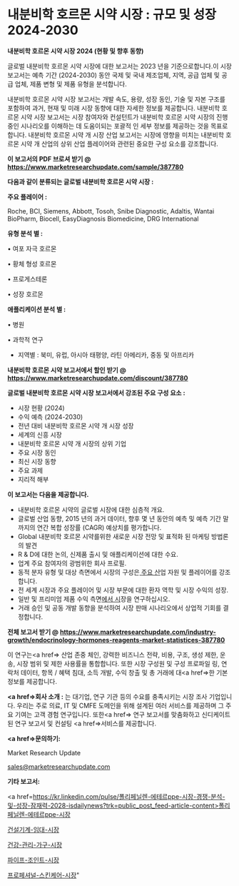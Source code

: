 # 내분비학 호르몬 시약 시장 : 규모 및 성장 2024-2030

<strong>내분비학 호르몬 시약 시장 2024 (현황 및 향후 동향)</strong>

글로벌 내분비학 호르몬 시약 시장에 대한 보고서는 2023 년을 기준으로합니다.이 시장 보고서는 예측 기간 (2024-2030) 동안 국제 및 국내 제조업체, 지역, 공급 업체 및 공급 업체, 제품 변형 및 제품 유형을 분석합니다.

내분비학 호르몬 시약 시장 보고서는 개발 속도, 용량, 성장 동인, 기술 및 자본 구조를 포함하여 과거, 현재 및 미래 시장 동향에 대한 자세한 정보를 제공합니다. 내분비학 호르몬 시약 시장 보고서는 시장 참여자와 컨설턴트가 내분비학 호르몬 시약 시장의 진행중인 시나리오를 이해하는 데 도움이되는 포괄적 인 세부 정보를 제공하는 것을 목표로합니다. 내분비학 호르몬 시약 개 시장 산업 보고서는 시장에 영향을 미치는 내분비학 호르몬 시약 개 산업의 상위 산업 플레이어와 관련된 중요한 구성 요소를 강조합니다.



<strong>이 보고서의 PDF 브로셔 받기 @ <a href=https://www.marketresearchupdate.com/sample/387780>https://www.marketresearchupdate.com/sample/387780</a></strong>



<strong>다음과 같이 분류되는 글로벌 내분비학 호르몬 시약 시장 :</strong>



<strong>주요 플레이어 :</strong>

Roche, BCI, Siemens, Abbott, Tosoh, Snibe Diagnostic, Adaltis, Wantai BioPharm, Biocell, EasyDiagnosis Biomedicine, DRG International



<strong>유형 분석 별 :</strong>

• 여포 자극 호르몬

• 황체 형성 호르몬

• 프로게스테론

• 성장 호르몬



<strong>애플리케이션 분석 별 :</strong>

• 병원

• 과학적 연구

<ul>
  <li>지역별 : 북미, 유럽, 아시아 태평양, 라틴 아메리카, 중동 및 아프리카</li>
</ul>


<strong>내분비학 호르몬 시약 보고서에서 할인 받기 @ <a href=https://www.marketresearchupdate.com/discount/387780>https://www.marketresearchupdate.com/discount/387780</a></strong>



<strong>글로벌 내분비학 호르몬 시약 시장 보고서에서 강조된 주요 구성 요소 :</strong>
<ul>
  <li>시장 현황 (2024)</li>
  <li>수익 예측 (2024-2030)</li>
  <li>전년 대비 내분비학 호르몬 시약 개 시장 성장</li>
  <li>세계의 신흥 시장</li>
  <li>내분비학 호르몬 시약 개 시장의 상위 기업</li>
  <li>주요 시장 동인</li>
  <li>최신 시장 동향</li>
  <li>주요 과제</li>
  <li>지리적 해부</li>
</ul>


<strong>이 보고서는 다음을 제공합니다.</strong>
<ul>
  <li>내분비학 호르몬 시약의 글로벌 시장에 대한 심층적 개요.</li>
  <li>글로벌 산업 동향, 2015 년의 과거 데이터, 향후 몇 년 동안의 예측 및 예측 기간 말까지의 연간 복합 성장률 (CAGR) 예상치를 평가합니다.</li>
  <li>Global 내분비학 호르몬 시약를위한 새로운 시장 전망 및 표적화 된 마케팅 방법론의 발견</li>
  <li>R &amp; D에 대한 논의, 신제품 출시 및 애플리케이션에 대한 수요.</li>
  <li>업계 주요 참여자의 광범위한 회사 프로필.</li>
  <li>동적 분자 유형 및 대상 측면에서 시장의 구성은<a href=> 주요 산</a>업 자원 및 플레이어를 강조합니다.</li>
  <li>전 세계 시장과 주요 플레이어 및 시장 부문에 대한 환자 역학 및 시장 수익의 성장.</li>
  <li>일반 및 프리미엄 제품 수익 측면<a href=>에서 시</a>장을 연구하십시오.</li>
  <li>거래 승인 및 공동 개발 동향을 분석하여 시장 판매 시나리오에서 상업적 기회를 결정합니다.</li>
</ul>



<strong>전체 보고서 받기 @ <a href=https://www.marketresearchupdate.com/industry-growth/endocrinology-hormones-reagents-market-statistices-387780>https://www.marketresearchupdate.com/industry-growth/endocrinology-hormones-reagents-market-statistices-387780</a></strong>

이 연구는<a href=> 산업 존중</a> 체인, 강력한 비즈니스 전략, 비용, 구조, 생성 제한, 운송, 시장 범위 및 제한 사용률을 통합합니다. 또한 시장 구성원 및 구성 프로파일 링, 연락처 데이터, 항목 / 혜택 침대, 소득 개발, 수익 창출 및 총 거래에 대<a href=>한 기본 </a>정보를 제공합니다.



<strong><a href=>회사 소</a>개 :</strong>
는 대기업, 연구 기관 등의 수요를 충족시키는 시장 조사 기업입니다. 우리는 주로 의료, IT 및 CMFE 도메인을 위해 설계된 여러 서비스를 제공하며 그 주요 기여는 고객 경험 연구입니다. 또한<a href=> 연구 보</a>고서를 맞춤화하고 신디케이트 된 연구 보고서 및 컨설팅 <a href=>서비스</a>를 제공합니다.



<strong><a href=>문의하기:</a></strong>

Market Research Update

sales@marketresearchupdate.com



<strong>기타 보고서:</strong>

<a href=https://kr.linkedin.com/pulse/폴리페닐렌-에테르ppe-시장-경쟁-분석-및-성장-잠재력-2028-isdailynews?trk=public_post_feed-article-content>폴리페닐렌-에테르ppe-시장</a>

<a href=https://www.linkedin.com/pulse/건설기계-임대-시장-현재-및-미래-성장-2029-survey-spotlight-pro-24-analysis/>건설기계-임대-시장</a>

<a href=https://www.linkedin.com/pulse/건강-관리-가구-시장-규모-및-성장-2023-trend-tracking-tips-360-analysis-gs2nf/>건강-관리-가구-시장</a>

<a href=https://www.linkedin.com/pulse/파이프-조인트-시장-경쟁-분석-및-성장-잠재력-2029-data-dive-diaries-24-analysis-i4tnf/>파이프-조인트-시장</a>

<a href=https://www.linkedin.com/pulse/프로페셔널-스킨케어-시장-현재-및-미래-성장-2030-analytics-avenue-adventures-24-ana-8jbwf/>프로페셔널-스킨케어-시장</a>"

